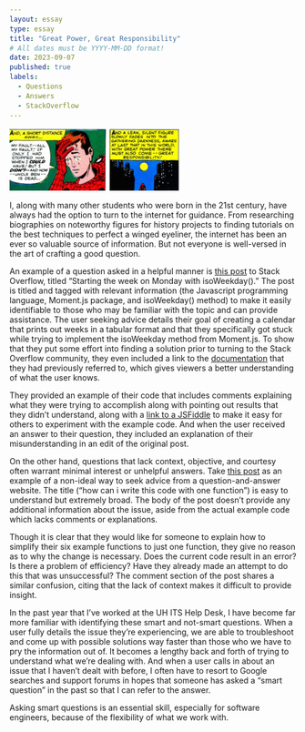 ```yaml
---
layout: essay
type: essay
title: "Great Power, Great Responsibility"
# All dates must be YYYY-MM-DD format!
date: 2023-09-07
published: true
labels:
  - Questions
  - Answers
  - StackOverflow
---
```


<img width="300px" class="rounded float-start pe-4" src="../img/responsibility.png">

I, along with many other students who were born in the 21st century, have always had the option to turn to the internet for guidance. From researching biographies on noteworthy figures for history projects to finding tutorials on the best techniques to perfect a winged eyeliner, the internet has been an ever so valuable source of information. But not everyone is well-versed in the art of crafting a good question. 

An example of a question asked in a helpful manner is [this post](https://stackoverflow.com/questions/18875649/starting-the-week-on-monday-with-isoweekday) to Stack Overflow, titled “Starting the week on Monday with isoWeekday().” The post is titled and tagged with relevant information (the Javascript programming language, Moment.js package, and isoWeekday() method) to make it easily identifiable to those who may be familiar with the topic and can provide assistance. The user seeking advice details their goal of creating a calendar that prints out weeks in a tabular format and that they specifically got stuck while trying to implement the isoWeekday method from Moment.js. To show that they put some effort into finding a solution prior to turning to the Stack Overflow community, they even included a link to the [documentation](https://momentjs.com/docs/?codekitCB=401206465.298830#/get-set/iso-weekday/) that they had previously referred to, which gives viewers a better understanding of what the user knows. 

They provided an example of their code that includes comments explaining what they were trying to accomplish along with pointing out results that they didn’t understand, along with a [link to a JSFiddle](https://jsfiddle.net/PxAUd/) to make it easy for others to experiment with the example code. And when the user received an answer to their question, they included an explanation of their misunderstanding in an edit of the original post. 

On the other hand, questions that lack context, objective, and courtesy often warrant minimal interest or unhelpful answers. Take [this post](https://stackoverflow.com/questions/76789732/how-can-i-write-this-code-with-one-function) as an example of a non-ideal way to seek advice from a question-and-answer website. The title (“how can i write this code with one function”) is easy to understand but extremely broad. The body of the post doesn’t provide any additional information about the issue, aside from the actual example code which lacks comments or explanations. 

Though it is clear that they would like for someone to explain how to simplify their six example functions to just one function, they give no reason as to why the change is necessary. Does the current code result in an error? Is there a problem of efficiency? Have they already made an attempt to do this that was unsuccessful? The comment section of the post shares a similar confusion, citing that the lack of context makes it difficult to provide insight.

In the past year that I’ve worked at the UH ITS Help Desk, I have become far more familiar with identifying these smart and not-smart questions. When a user fully details the issue they’re experiencing, we are able to troubleshoot and come up with possible solutions way faster than those who we have to pry the information out of. It becomes a lengthy back and forth of trying to understand what we’re dealing with. And when a user calls in about an issue that I haven’t dealt with before, I often have to resort to Google searches and support forums in hopes that someone has asked a “smart question” in the past so that I can refer to the answer. 

Asking smart questions is an essential skill, especially for software engineers, because of the flexibility of what we work with. 
